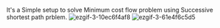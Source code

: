 It's a Simple setup to solve Minimum cost flow problem using Successive shortest path prblem.
![ezgif-3-10ec6f4af8](https://user-images.githubusercontent.com/9303905/214409926-1ba35c3a-9120-4220-9cc2-3d334042d81f.gif)
![ezgif-3-61e4f6c5d5](https://user-images.githubusercontent.com/9303905/214409934-0ae0f307-8d7b-4906-9d1d-d047a0856ff4.gif)
